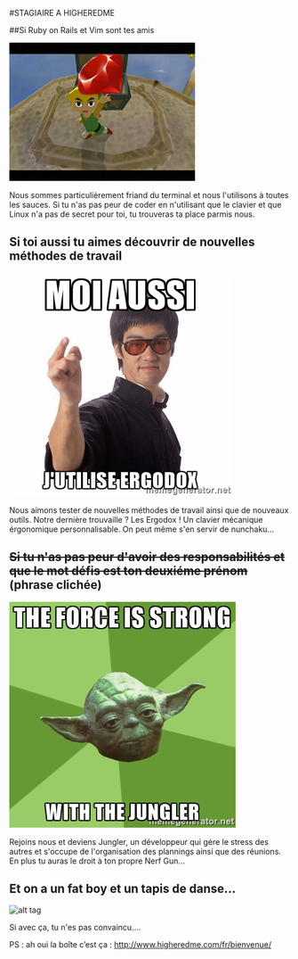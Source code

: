 #STAGIAIRE A HIGHEREDME

##Si Ruby on Rails et Vim sont tes amis

![alt tag](https://github.com/higheredme/children_of_forest/blob/develop/images/link_ruby.png)

Nous sommes particulièrement friand du terminal et nous l'utilisons à toutes les sauces. Si tu n'as pas peur de coder en n'utilisant que le clavier et que Linux n'a pas de secret pour toi, tu trouveras ta place parmis nous.

## Si toi aussi tu aimes découvrir de nouvelles méthodes de travail

![alt tag](https://github.com/higheredme/children_of_forest/blob/develop/images/bruce_lee_ergodox.jpg)

Nous aimons tester de nouvelles méthodes de travail ainsi que de nouveaux outils. Notre dernière trouvaille ?
Les Ergodox ! Un clavier mécanique érgonomique personnalisable. On peut même s'en servir de nunchaku...

## ~~Si tu n'as pas peur d'avoir des responsabilités et que le mot défis est ton deuxiéme prénom~~ (phrase clichée)

![alt tag](https://github.com/higheredme/children_of_forest/blob/develop/images/yoda_jungler.jpg)

Rejoins nous et deviens Jungler, un développeur qui gére le stress des autres et s'occupe de l'organisation des plannings ainsi que des réunions. En plus tu auras le droit à ton propre Nerf Gun...

## Et on a un fat boy et un tapis de danse...

![alt tag](https://github.com/higheredme/children_of_forest/blob/develop/images/fat_boy.png)

Si avec ça, tu n'es pas convaincu.…

PS : ah oui la boîte c’est ça : http://www.higheredme.com/fr/bienvenue/
